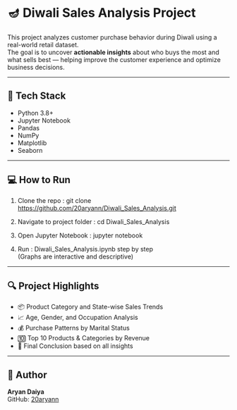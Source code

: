 # 🪔 Diwali Sales Analysis Project

This project analyzes customer purchase behavior during Diwali using a real-world retail dataset.  
The goal is to uncover **actionable insights** about who buys the most and what sells best — helping improve the customer experience and optimize business decisions.

---

## 🧰 Tech Stack

- Python 3.8+
- Jupyter Notebook
- Pandas
- NumPy
- Matplotlib
- Seaborn

---

## 💻 How to Run

1. Clone the repo : git clone https://github.com/20aryann/Diwali_Sales_Analysis.git

2. Navigate to project folder : cd Diwali_Sales_Analysis

3. Open Jupyter Notebook : jupyter notebook

4. Run : Diwali_Sales_Analysis.ipynb  step by step  
   (Graphs are interactive and descriptive)

---

## 🔍 Project Highlights

- 📦 Product Category and State-wise Sales Trends
- 📈 Age, Gender, and Occupation Analysis
- 💰 Purchase Patterns by Marital Status
- 🔟 Top 10 Products & Categories by Revenue
- 📌 Final Conclusion based on all insights

---

## 👤 Author

**Aryan Daiya**  
GitHub: [20aryann](https://github.com/20aryann)


